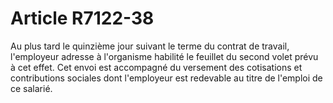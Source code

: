 # Article R7122-38

  
Au plus tard le quinzième jour suivant le terme du contrat de travail, l'employeur adresse à l'organisme habilité le feuillet du second volet prévu à cet effet. Cet envoi est accompagné du versement des cotisations et contributions sociales dont l'employeur est redevable au titre de l'emploi de ce salarié.
